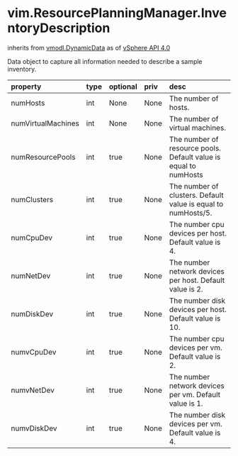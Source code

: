 vim.ResourcePlanningManager.InventoryDescription
================================================
inherits from [vmodl.DynamicData](docs/vmodl.DynamicData.md)
as of [vSphere API 4.0](vim.version.md#vim.version.version5)


Data object to capture all information needed to   describe a sample inventory.

| property | type | optional | priv | desc |
|:---------|:-----|:---------|:-----|:-----|
| numHosts | int | None | None | The number of hosts. |
| numVirtualMachines | int | None | None | The number of virtual machines. |
| numResourcePools | int | true | None | The number of resource pools.  Default value is equal to numHosts |
| numClusters | int | true | None | The number of clusters.  Default value is equal to numHosts/5. |
| numCpuDev | int | true | None | The number cpu devices per host.  Default value is 4. |
| numNetDev | int | true | None | The number network devices per host.  Default value is 2. |
| numDiskDev | int | true | None | The number disk devices per host.  Default value is 10. |
| numvCpuDev | int | true | None | The number cpu devices per vm.  Default value is 2. |
| numvNetDev | int | true | None | The number network devices per vm.  Default value is 1. |
| numvDiskDev | int | true | None | The number disk devices per vm.  Default value is 4. |


